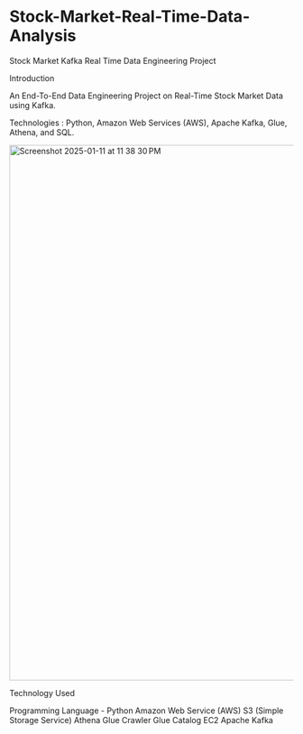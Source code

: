 # Stock-Market-Real-Time-Data-Analysis

Stock Market Kafka Real Time Data Engineering Project

Introduction

An End-To-End Data Engineering Project on Real-Time Stock Market Data using Kafka.

Technologies :  Python, Amazon Web Services (AWS), Apache Kafka, Glue, Athena, and SQL.


<img width="950" alt="Screenshot 2025-01-11 at 11 38 30 PM" src="https://github.com/user-attachments/assets/af0a3035-8dac-4a42-95e9-0919be33ec06" />

Technology Used

Programming Language - Python
Amazon Web Service (AWS)
S3 (Simple Storage Service)
Athena
Glue Crawler
Glue Catalog
EC2
Apache Kafka
